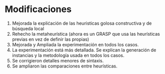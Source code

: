 # Modificaciones

1. Mejorada la explićación de las heuristicas golosa constructiva y de búsqueda local
2. Rehecho la metaheurística (ahora es un GRASP que usa las heurísticas previas en vez de definir las propias)
3. Mejorada y Ampliada la experimentación en todos los casos.
4. La experimentación está más detallada. Se explican la generación de instancias y la metodología usada en todos los casos.
5. Se corrigieron detalles menores de sintaxis.
6. Se ampliaron las comparaciones entre heurísticas.
